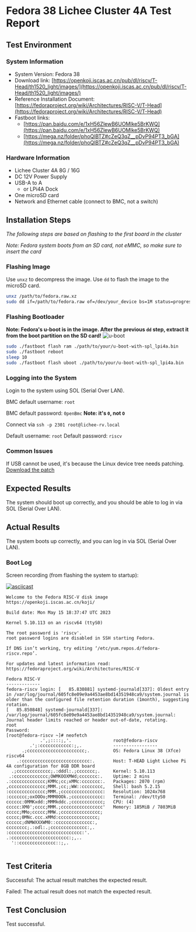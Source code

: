 # Fedora 38 Lichee Cluster 4A Test Report

## Test Environment

### System Information

- System Version: Fedora 38
- Download link: [https://openkoji.iscas.ac.cn/pub/dl/riscv/T-Head/th1520_light/images/](https://openkoji.iscas.ac.cn/pub/dl/riscv/T-Head/th1520_light/images/)
- Reference Installation Document: [https://fedoraproject.org/wiki/Architectures/RISC-V/T-Head](https://fedoraproject.org/wiki/Architectures/RISC-V/T-Head)
- Fastboot links:
    - [https://pan.baidu.com/e/1xH56ZlewB6UOMlke5BrKWQ](https://pan.baidu.com/e/1xH56ZlewB6UOMlke5BrKWQ)
    - [https://mega.nz/folder/phoQlBTZ#cZeQ3qZ__pDvP94PT3_bGA](https://mega.nz/folder/phoQlBTZ#cZeQ3qZ__pDvP94PT3_bGA)

### Hardware Information

- Lichee Cluster 4A 8G / 16G
- DC 12V Power Supply
- USB-A to A
    - or LPi4A Dock
- One microSD card
- Network and Ethernet cable (connect to BMC, not a switch)

## Installation Steps

*The following steps are based on flashing to the first board in the cluster*

*Note: Fedora system boots from an SD card, not eMMC, so make sure to insert the card*

### Flashing Image

Use `unxz` to decompress the image.
Use `dd` to flash the image to the microSD card.

```bash
unxz /path/to/fedora.raw.xz
sudo dd if=/path/to/fedora.raw of=/dev/your_device bs=1M status=progress
```

### Flashing Bootloader

**Note: Fedora's u-boot is in the image. After the previous `dd` step, extract it from the boot partition on the SD card!**
![u-boot](./u-boot.png)

```bash
sudo ./fastboot flash ram ./path/to/your/u-boot-with-spl_lpi4a.bin
sudo ./fastboot reboot
sleep 10
sudo ./fastboot flash uboot ./path/to/your/u-boot-with-spl_lpi4a.bin
```

### Logging into the System

Login to the system using SOL (Serial Over LAN).

BMC default username: `root`

BMC default password: `0penBmc` **Note: it's `0`, not `O`**

Connect via `ssh -p 2301 root@lichee-rv.local`

Default username: `root`
Default password: `riscv`

### Common Issues

If USB cannot be used, it's because the Linux device tree needs patching. [Download the patch](https://dl.sipeed.com/fileList/LICHEE/LicheeCluster4A/04_Firmware/lpi4a/src/linux/0001-arch-riscv-boot-dts-lpi4a-disable-i2c-io-expander-fo.patch)

## Expected Results

The system should boot up correctly, and you should be able to log in via SOL (Serial Over LAN).

## Actual Results

The system boots up correctly, and you can log in via SOL (Serial Over LAN).

### Boot Log

Screen recording (from flashing the system to startup):

[![asciicast](https://asciinema.org/a/OTu3SKCoCpADbc4AMNJNOjjoQ.svg)](https://asciinema.org/a/OTu3SKCoCpADbc4AMNJNOjjoQ)

```log
Welcome to the Fedora RISC-V disk image
https://openkoji.iscas.ac.cn/koji/

Build date: Mon May 15 18:37:47 UTC 2023

Kernel 5.10.113 on an riscv64 (ttyS0)

The root password is 'riscv'.
root password logins are disabled in SSH starting Fedora.

If DNS isn’t working, try editing ‘/etc/yum.repos.d/fedora-riscv.repo’.

For updates and latest information read:
https://fedoraproject.org/wiki/Architectures/RISC-V

Fedora RISC-V
-------------
fedora-riscv login: [   85.830881] systemd-journald[337]: Oldest entry in /var/log/journal/605fc8e09e9a4453ae8bd14351948ca9/system.journal is older than the configured file retention duration (1month), suggesting rotation.
[   85.850848] systemd-journald[337]: /var/log/journal/605fc8e09e9a4453ae8bd14351948ca9/system.journal: Journal header limits reached or header out-of-date, rotating.
root
Password: 
[root@fedora-riscv ~]# neofetch 
             .',;::::;,'.                root@fedora-riscv 
         .';:cccccccccccc:;,.            ----------------- 
      .;cccccccccccccccccccccc;.         OS: Fedora Linux 38 (Xfce) riscv64 
    .:cccccccccccccccccccccccccc:.       Host: T-HEAD Light Lichee Pi 4A configuration for 8GB DDR board 
  .;ccccccccccccc;.:dddl:.;ccccccc;.     Kernel: 5.10.113 
 .:ccccccccccccc;OWMKOOXMWd;ccccccc:.    Uptime: 2 mins 
.:ccccccccccccc;KMMc;cc;xMMc:ccccccc:.   Packages: 2070 (rpm) 
,cccccccccccccc;MMM.;cc;;WW::cccccccc,   Shell: bash 5.2.15 
:cccccccccccccc;MMM.;cccccccccccccccc:   Resolution: 1024x768 
:ccccccc;oxOOOo;MMM0OOk.;cccccccccccc:   Terminal: /dev/ttyS0 
cccccc:0MMKxdd:;MMMkddc.;cccccccccccc;   CPU: (4) 
ccccc:XM0';cccc;MMM.;cccccccccccccccc'   Memory: 185MiB / 7803MiB
ccccc;MMo;ccccc;MMW.;ccccccccccccccc;
ccccc;0MNc.ccc.xMMd:ccccccccccccccc;                             
cccccc;dNMWXXXWM0::cccccccccccccc:,                              
cccccccc;.:odl:.;cccccccccccccc:,.
:cccccccccccccccccccccccccccc:'.
.:cccccccccccccccccccccc:;,..
  '::cccccccccccccc::;,.


```

## Test Criteria

Successful: The actual result matches the expected result.

Failed: The actual result does not match the expected result.

## Test Conclusion

Test successful.
